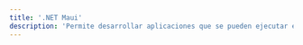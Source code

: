 ```yaml
---
title: '.NET Maui'
description: 'Permite desarrollar aplicaciones que se pueden ejecutar en Android, iOS, macOS y Windows desde una única base de código compartida.'
---
```

